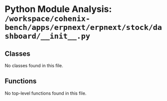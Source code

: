 # Python Module Analysis: `/workspace/cohenix-bench/apps/erpnext/erpnext/stock/dashboard/__init__.py`

## Classes

No classes found in this file.


## Functions

No top-level functions found in this file.
